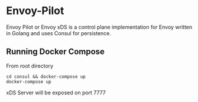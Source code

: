 # Envoy-Pilot

Envoy Pilot or Envoy xDS is a control plane implementation for Envoy written in Golang and uses Consul for persistence.

## Running Docker Compose

From root directory 
```
cd consul && docker-compose up
docker-compose up
```

xDS Server will be exposed on port 7777